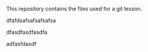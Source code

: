 This repository contains the files used for a git lesson.

dfafdsafsafsafsafsa

dfasdfasdfasdfa


adfasfdasdf
